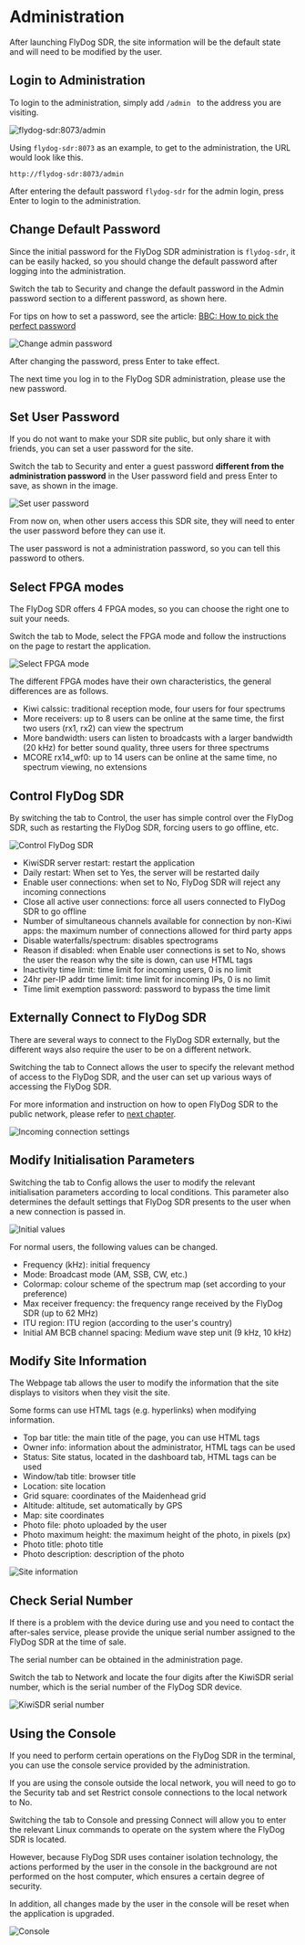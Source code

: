 # Administration

After launching FlyDog SDR, the site information will be the default state and will need to be modified by the user.

## Login to Administration

To login to the administration, simply add `/admin ` to the address you are visiting.

![flydog-sdr:8073/admin](/manual/admin_1.png "flydog-sdr:8073/admin")

Using `flydog-sdr:8073` as an example, to get to the administration, the URL would look like this.

```
http://flydog-sdr:8073/admin
```

After entering the default password `flydog-sdr` for the admin login, press Enter to login to the administration.

## Change Default Password

Since the initial password for the FlyDog SDR administration is `flydog-sdr`, it can be easily hacked, so you should change the default password after logging into the administration.

Switch the tab to Security and change the default password in the Admin password section to a different password, as shown here.

For tips on how to set a password, see the article: [BBC: How to pick the perfect password](https://www.bbc.co.uk/news/technology-34221843)

![Change admin password](/manual/admin_2.png "Change admin password")

After changing the password, press Enter to take effect.

The next time you log in to the FlyDog SDR administration, please use the new password.

## Set User Password

If you do not want to make your SDR site public, but only share it with friends, you can set a user password for the site.

Switch the tab to Security and enter a guest password **different from the administration password** in the User password field and press Enter to save, as shown in the image.

![Set user password](/manual/admin_3.png "Set user password")

From now on, when other users access this SDR site, they will need to enter the user password before they can use it.

The user password is not a administration password, so you can tell this password to others.

## Select FPGA modes

The FlyDog SDR offers 4 FPGA modes, so you can choose the right one to suit your needs.

Switch the tab to Mode, select the FPGA mode and follow the instructions on the page to restart the application.

![Select FPGA mode](/manual/admin_4.png "Select FPGA mode")

The different FPGA modes have their own characteristics, the general differences are as follows.

 - Kiwi calssic: traditional reception mode, four users for four spectrums
 - More receivers: up to 8 users can be online at the same time, the first two users (rx1, rx2) can view the spectrum
 - More bandwidth: users can listen to broadcasts with a larger bandwidth (20 kHz) for better sound quality, three users for three spectrums
 - MCORE rx14_wf0: up to 14 users can be online at the same time, no spectrum viewing, no extensions

## Control FlyDog SDR

By switching the tab to Control, the user has simple control over the FlyDog SDR, such as restarting the FlyDog SDR, forcing users to go offline, etc.

![Control FlyDog SDR](/manual/admin_5.png "Control FlyDog SDR")

 - KiwiSDR server restart: restart the application
 - Daily restart: When set to Yes, the server will be restarted daily
 - Enable user connections: when set to No, FlyDog SDR will reject any incoming connections
 - Close all active user connections: force all users connected to FlyDog SDR to go offline
 - Number of simultaneous channels available for connection by non-Kiwi apps: the maximum number of connections allowed for third party apps
 - Disable waterfalls/spectrum: disables spectrograms
 - Reason if disabled: when Enable user connections is set to No, shows the user the reason why the site is down, can use HTML tags
 - Inactivity time limit: time limit for incoming users, 0 is no limit
 - 24hr per-IP addr time limit: time limit for incoming IPs, 0 is no limit
 - Time limit exemption password: password to bypass the time limit

## Externally Connect to FlyDog SDR

There are several ways to connect to the FlyDog SDR externally, but the different ways also require the user to be on a different network.

Switching the tab to Connect allows the user to specify the relevant method of access to the FlyDog SDR, and the user can set up various ways of accessing the FlyDog SDR.

For more information and instruction on how to open FlyDog SDR to the public network, please refer to [next chapter](https://sdrotg.com/en/manual/public.html).

![Incoming connection settings](/manual/admin_6.png "Incoming connection settings")

## Modify Initialisation Parameters

Switching the tab to Config allows the user to modify the relevant initialisation parameters according to local conditions. This parameter also determines the default settings that FlyDog SDR presents to the user when a new connection is passed in.

![Initial values](/manual/admin_7.png "Initial values")

For normal users, the following values can be changed.

 - Frequency (kHz): initial frequency
 - Mode: Broadcast mode (AM, SSB, CW, etc.)
 - Colormap: colour scheme of the spectrum map (set according to your preference)
 - Max receiver frequency: the frequency range received by the FlyDog SDR (up to 62 MHz)
 - ITU region: ITU region (according to the user's country)
 - Initial AM BCB channel spacing: Medium wave step unit (9 kHz, 10 kHz)

## Modify Site Information

The Webpage tab allows the user to modify the information that the site displays to visitors when they visit the site.

Some forms can use HTML tags (e.g. hyperlinks) when modifying information.

 - Top bar title: the main title of the page, you can use HTML tags
 - Owner info: information about the administrator, HTML tags can be used
 - Status: Site status, located in the dashboard tab, HTML tags can be used
 - Window/tab title: browser title
 - Location: site location
 - Grid square: coordinates of the Maidenhead grid
 - Altitude: altitude, set automatically by GPS
 - Map: site coordinates
 - Photo file: photo uploaded by the user
 - Photo maximum height: the maximum height of the photo, in pixels (px)
 - Photo title: photo title
 - Photo description: description of the photo

![Site information](/manual/admin_8.png "Site information")

## Check Serial Number

If there is a problem with the device during use and you need to contact the after-sales service, please provide the unique serial number assigned to the FlyDog SDR at the time of sale.

The serial number can be obtained in the administration page.

Switch the tab to Network and locate the four digits after the KiwiSDR serial number, which is the serial number of the FlyDog SDR device.

![KiwiSDR serial number](/manual/admin_9.png "KiwiSDR serial number")

## Using the Console

If you need to perform certain operations on the FlyDog SDR in the terminal, you can use the console service provided by the administration.

If you are using the console outside the local network, you will need to go to the Security tab and set Restrict console connections to the local network to No.

Switching the tab to Console and pressing Connect will allow you to enter the relevant Linux commands to operate on the system where the FlyDog SDR is located.

However, because FlyDog SDR uses container isolation technology, the actions performed by the user in the console in the background are not performed on the host computer, which ensures a certain degree of security.

In addition, all changes made by the user in the console will be reset when the application is upgraded.

![Console](/manual/admin_10.png "Console")
